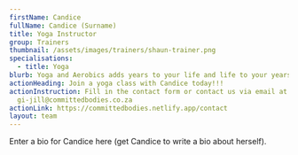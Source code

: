 ```yaml
---
firstName: Candice
fullName: Candice (Surname)
title: Yoga Instructor
group: Trainers
thumbnail: /assets/images/trainers/shaun-trainer.png
specialisations:
  - title: Yoga
blurb: Yoga and Aerobics adds years to your life and life to your years.
actionHeading: Join a yoga class with Candice today!!!
actionInstruction: Fill in the contact form or contact us via email at
  gi-jill@committedbodies.co.za
actionLink: https://committedbodies.netlify.app/contact
layout: team
---
```

Enter a bio for Candice here (get Candice to write a bio about herself).
